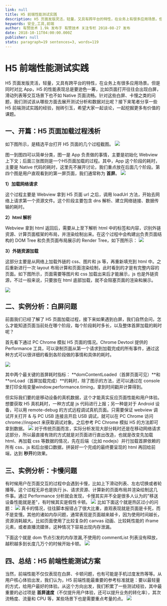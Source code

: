 ```yaml
---
link: null
title: H5 前端性能测试实践
description: H5 页面发版灵活，轻量，又具有跨平台的特性，在业务上有很多应用场景。但是同时对比 App，H5 的性能表现总是要逊色一筹，比如页面打开往往会出现白屏，滑动列表等交互场景下也不如 Native 页面流畅。针对这些白...
keywords: 安全,工具,前端
author: 有赞技术 1.9k 发布于 有赞技术 关注专栏 2018-08-27 发布
date: 2018-10-11T04:00:00.000Z
publisher: null
stats: paragraph=19 sentences=3, words=119
---
```

# H5 前端性能测试实践
H5 页面发版灵活，轻量，又具有跨平台的特性，在业务上有很多应用场景。但是同时对比 App，H5 的性能表现总是要逊色一筹，比如页面打开往往会出现白屏，滑动列表等交互场景下也不如 Native 页面流畅。针对这些白屏、卡慢之类的问题，我们测试该从哪些方面去展开测试分析和数据对比呢？接下来笔者分享一些 H5 前端测试实践的经验，抛砖引玉，希望大家一起谈论，一起挖掘更多有价值的课题。

## 一、开篇：H5 页面加载过程浅析

如下图所示，是精选平台打开 H5 页面的几个过程截图。
![](https://segmentfault.com/img/bVbfY68?w=1836&h=788)

图一到图四可以简单分类，图一是 App 负责做的事情，主要是初始化 Webview 上下文；后面三张图则是一个H5页面加载的过程。其中，App 这个阶段的耗时，主要是 Native 代码的耗时，这里先不展开讨论，我们重点放在后面几个阶段。第四个图是用户直观看到的第一屏页面，我们通常称为 **首屏**。
![](https://segmentfault.com/img/bVbfY7q?w=1524&h=496)

**1）加载网络请求**

这个过程主要是 Webview 拿到 H5 页面 url 之后，调用 loadUrl 方法，开始去网络上请求第一个资源文件。这个阶段主要包含 dns 解析、建立网络链接、数据传输的耗时。

**2）html 解析**

Webview 拿到 html 返回后，需要从上至下解析 html 中的标签和内容，识别外链资源、计算页面框架的布局，并渲染绘制出来。在这个过程中会构建出负责页面结构的 DOM Tree 和负责页面布局展示的 Render Tree，如下图所示：
![](https://segmentfault.com/img/bVbfY7y?w=814&h=340)

**3）外链资源加载**

这部分主要是从网络上加载外链的 css、图片和 js 等，再重新填充到 html 中。之后重新进行一次 layout 布局计算和页面渲染绘制，此时看到的才是有完整内容的页面。如下图所示，页面需要等图片和 css 加载出来后才能展示，js 也是外链资源，不过一般来说，只要放在 html 底部加载，就不会阻塞页面的渲染和展示。

![](https://segmentfault.com/img/bVbfY7K?w=1308&h=764)

## 二、实例分析：白屏问题
前面我们已经了解了 H5 页面加载过程，接下来如果遇到白屏，我们自然会问，怎么才能知道页面当前处在哪个阶段，每个阶段耗时多长，以及整体首屏加载的耗时呢？

首先看下通过 PC Chrome 模拟 H5 页面的情况。Chrome Devtool 提供的 Performance 工具，可以录制页面从第一个请求到加载完成的所有事件，通过这种方式可以很详细的看到各阶段做的事情和具体的耗时。

![](https://segmentfault.com/img/bVbfY7Q?w=742&h=316)

其中两个最关键的首屏耗时指标： **domContentLoaded（首屏页面可见）**和 **onLoad（首屏加载完成）**的耗时，除了图示的方法，还可以通过在 console 里打印全局变量window.performance.timing，拿到时间戳并计算得到。

但实际我们要的是移动设备的真机数据，这个才能真实反应页面性能和用户体验。想要获取 H5 真机耗时，一种方式是 js 代码进行上报；另一种是对于 Android 设备，可以用 remote-debug 的方式远程调试真机页面。只需要保证 webview 调试开关打开 & 与 PC USB 连接且开启 USB 调试，就可以在 PC Chrome 访问 chrome://inspect 来获取调试对象。之后参考 PC Chrome 模拟 H5 的方法即可拿到数据。
![](https://segmentfault.com/img/bVbfY7U?w=1282&h=752)
对于传统页面而言，实际分析发现大部分耗时还是在移动网络请求这部分，所以最直接有效的方式就是对页面进行直出改造，也就是改变先加载 html、再加载 css 等数据的情况，先在后端（比如 nodejs）并行加载首屏依赖的所有 css、js 和后台接口数据，拼装好一个完成的最终要呈现的 html 再回给前端，达到 **秒开**的效果。

## 三、实例分析：卡慢问题

有时候用户在页面交互的过程中会遇到卡慢，比如上下滑动列表、左右切换或者轮播等。这个过程无非也是执行 js、请求资源、计算新的页面布局并渲染绘制这几件事。通过 Performance 分析就会发现，卡慢其实并不全是很多人认为的"移送设备性能就是差"，有时候其实是假性卡顿。
![](https://segmentfault.com/img/bVbfY8f?w=822&h=363)
比如下面这个就是热区过小的问题：
![](https://segmentfault.com/img/bVbfY8y?w=872&h=530)
真卡的情况，往往脚本报错占了很大比重，直观表现就是页面是卡死，而不是变慢。其他的诸如内存问题，通常表现是页面越来越卡，因为使用时间越长，资源消耗越大。比如页面使用了比较复杂的 canvas 动画、比较耗性能的 iframe 元素，或者直播流媒体，这种情况下容易出现内存泄漏。

下面这个就是 dom 节点引发的内存泄漏,不使用的 commentList 列表没有释放，越积越多到长度几万个的时候开始卡顿。
![](https://segmentfault.com/img/bVbfY8E?w=1548&h=1390)

## 四、总结：H5 前端性能测试方案

当然，前端性能不仅仅表现在白屏、卡顿问题，也有可能是手机过度发热等等。从用户核心体验出发，我们认为，H5 前端性能最重要的参考标准就是：要以最轻量的方式，给用户最好的体验。从这个方向出发，我们积累了一些测试经验，其中最重要的必过项是 **首屏速度**（不仅提升用户体验，还可以提升业务的转化率），其次流畅度、流量和 CPU 等，某些场景下也是需要重点考量的点。
![](https://segmentfault.com/img/bVbfY8N?w=850&h=379)
